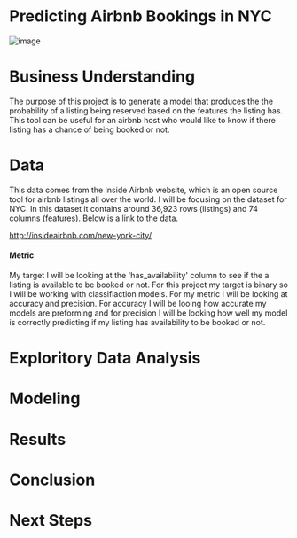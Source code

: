 # Predicting Airbnb Bookings in NYC
![image](https://user-images.githubusercontent.com/40476299/137991634-e0f96471-4ac0-4cc6-9bcd-f867b96701d2.png)

# Business  Understanding
The purpose of this project is to generate a model that produces the the probability of a listing being reserved based on the features the listing has. This tool can be useful for an airbnb host who would like to know if there listing has a chance of being booked or not.

# Data
This data comes from the Inside Airbnb website, which is an open source tool for airbnb listings all over the world. I will be focusing on the dataset for NYC. In this dataset it contains around 36,923 rows (listings) and 74 columns (features). Below is a link to the data.

http://insideairbnb.com/new-york-city/

#### Metric
My target I will be looking at the 'has_availability' column to see if the a listing is available to be booked or not. For this project my target is binary so I will be working with classifiaction models. For my metric I will be looking at accuracy and precision. For accuracy I will be looing how accurate my models are preforming and for precision I will be looking how well my model is correctly predicting if my listing has availability to be booked or not. 

# Exploritory Data Analysis


# Modeling


# Results


# Conclusion


# Next Steps

